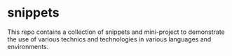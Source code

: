 # snippets

This repo contains a collection of snippets and mini-project to demonstrate the
use of various technics and technologies in various languages and environments.

